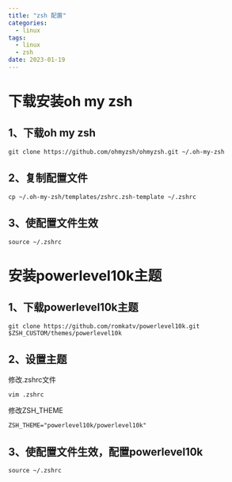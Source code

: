```yaml
---
title: "zsh 配置"
categories:
  - linux
tags:
  - linux
  - zsh
date: 2023-01-19
---
```


# 下载安装oh my zsh
## 1、下载oh my zsh
```
git clone https://github.com/ohmyzsh/ohmyzsh.git ~/.oh-my-zsh
```

## 2、复制配置文件
```
cp ~/.oh-my-zsh/templates/zshrc.zsh-template ~/.zshrc
```

## 3、使配置文件生效
```
source ~/.zshrc
```

# 安装powerlevel10k主题
## 1、下载powerlevel10k主题
```
git clone https://github.com/romkatv/powerlevel10k.git $ZSH_CUSTOM/themes/powerlevel10k
```
## 2、设置主题
修改.zshrc文件
```
vim .zshrc 
```
修改ZSH_THEME
```
ZSH_THEME="powerlevel10k/powerlevel10k"
```

## 3、使配置文件生效，配置powerlevel10k
```
source ~/.zshrc
```